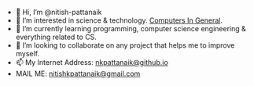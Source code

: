 - 👋 Hi, I’m @nitish-pattanaik
- 👀 I’m interested in science & technology. [Computers In General](https://en.wikipedia.org/wiki/Computer).
- 🌱 I’m currently learning programming, computer science engineering & everything related to CS.
- 💞️ I’m looking to collaborate on any project that helps me to improve myself.
- 📫 My Internet Address: [nkpattanaik@github.io](https://nkpattanaik@github.io/)
- MAIL ME: nitishkpattanaik@gmail.com

<!---
nitish-pattanaik/nitish-pattanaik is a ✨ special ✨ repository because its `README.md` (this file) appears on your GitHub profile.
You can click the Preview link to take a look at your changes.
--->
